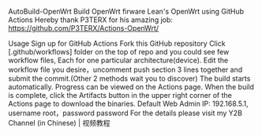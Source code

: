 AutoBuild-OpenWrt
Build OpenWrt firware Lean's OpenWrt using GitHub Actions
Hereby thank P3TERX for his amazing job: https://github.com/P3TERX/Actions-OpenWrt/

Usage
Sign up for GitHub Actions
Fork this GitHub repository
Click [.github/workflows] folder on the top of repo and you could see few workflow files, Each for one particular architecture(device).
Edit the workflow file you desire，uncomment push section 3 lines together and submit the commit.(Other 2 methods wait you to discover)
The build starts automatically. Progress can be viewed on the Actions page.
When the build is complete, click the Artifacts button in the upper right corner of the Actions page to download the binaries.
Default Web Admin IP: 192.168.5.1, username root，password password
For the details please visit my Y2B Channel (in Chinese) | 视频教程
